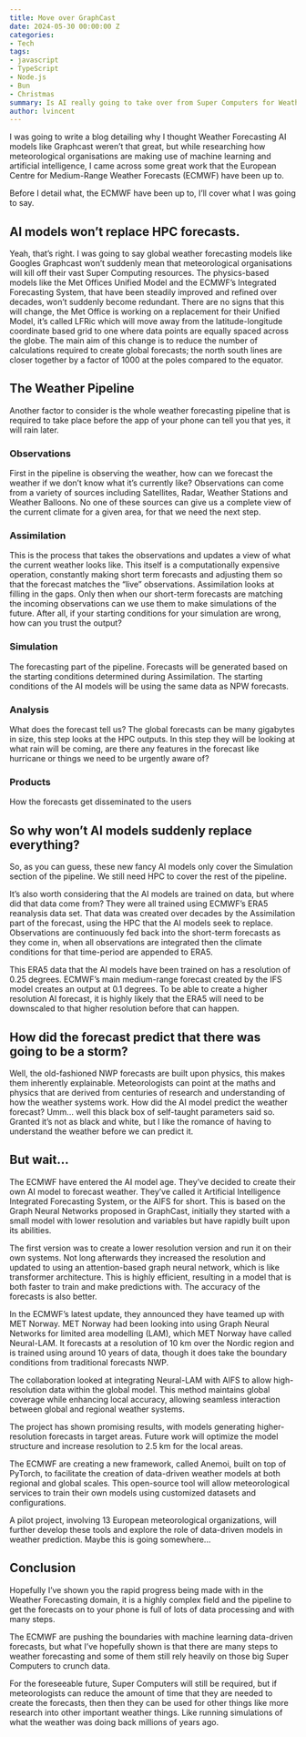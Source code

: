```yaml
---
title: Move over GraphCast
date: 2024-05-30 00:00:00 Z
categories:
- Tech
tags:
- javascript
- TypeScript
- Node.js
- Bun
- Christmas
summary: Is AI really going to take over from Super Computers for Weather Forecasting?
author: lvincent
---
```


I was going to write a blog detailing why I thought Weather Forecasting AI models like Graphcast weren’t that great, but while researching how meteorological organisations are making use of machine learning and artificial intelligence, I came across some great work that the European Centre for Medium-Range Weather Forecasts (ECMWF) have been up to.

Before I detail what, the ECMWF have been up to, I’ll cover what I was going to say.

## AI models won’t replace HPC forecasts.

Yeah, that’s right. I was going to say global weather forecasting models like Googles Graphcast won’t suddenly mean that meteorological organisations will kill off their vast Super Computing resources. The physics-based models like the Met Offices Unified Model and the ECMWF’s Integrated Forecasting System, that have been steadily improved and refined over decades, won’t suddenly become redundant. There are no signs that this will change, the Met Office is working on a replacement for their Unified Model, it’s called LFRic which will move away from the latitude-longitude coordinate based grid to one where data points are equally spaced across the globe. The main aim of this change is to reduce the number of calculations required to create global forecasts; the north south lines are closer together by a factor of 1000 at the poles compared to the equator.

## The Weather Pipeline

Another factor to consider is the whole weather forecasting pipeline that is required to take place before the app of your phone can tell you that yes, it will rain later. 

### Observations

First in the pipeline is observing the weather, how can we forecast the weather if we don’t know what it’s currently like? Observations can come from a variety of sources including Satellites, Radar, Weather Stations and Weather Balloons. No one of these sources can give us a complete view of the current climate for a given area, for that we need the next step.

### Assimilation

This is the process that takes the observations and updates a view of what the current weather looks like. This itself is a computationally expensive operation, constantly making short term forecasts and adjusting them so that the forecast matches the “live” observations. Assimilation looks at filling in the gaps. Only then when our short-term forecasts are matching the incoming observations can we use them to make simulations of the future. After all, if your starting conditions for your simulation are wrong, how can you trust the output?

### Simulation

The forecasting part of the pipeline. Forecasts will be generated based on the starting conditions determined during Assimilation. The starting conditions of the AI models will be using the same data as NPW forecasts.

### Analysis

What does the forecast tell us? The global forecasts can be many gigabytes in size, this step looks at the HPC outputs. In this step they will be looking at what rain will be coming, are there any features in the forecast like hurricane or things we need to be urgently aware of?

### Products

How the forecasts get disseminated to the users

## So why won’t AI models suddenly replace everything?

So, as you can guess, these new fancy AI models only cover the Simulation section of the pipeline. We still need HPC to cover the rest of the pipeline. 

It’s also worth considering that the AI models are trained on data, but where did that data come from? They were all trained using ECMWF’s ERA5 reanalysis data set. That data was created over decades by the Assimilation part of the forecast, using the HPC that the AI models seek to replace. Observations are continuously fed back into the short-term forecasts as they come in, when all observations are integrated then the climate conditions for that time-period are appended to ERA5.

This ERA5 data that the AI models have been trained on has a resolution of 0.25 degrees. ECMWF’s main medium-range forecast created by the IFS model creates an output at 0.1 degrees. To be able to create a higher resolution AI forecast, it is highly likely that the ERA5 will need to be downscaled to that higher resolution before that can happen.

## How did the forecast predict that there was going to be a storm? 

Well, the old-fashioned NWP forecasts are built upon physics, this makes them inherently explainable. Meteorologists can point at the maths and physics that are derived from centuries of research and understanding of how the weather systems work. How did the AI model predict the weather forecast? Umm... well this black box of self-taught parameters said so. Granted it’s not as black and white, but I like the romance of having to understand the weather before we can predict it.

## But wait…

The ECMWF have entered the AI model age.
They’ve decided to create their own AI model to forecast weather. They’ve called it Artificial Intelligence Integrated Forecasting System, or the AIFS for short. This is based on the Graph Neural Networks proposed in GraphCast, initially they started with a small model with lower resolution and variables but have rapidly built upon its abilities. 

The first version was to create a lower resolution version and run it on their own systems. Not long afterwards they increased the resolution and updated to using an attention-based graph neural network, which is like transformer architecture. This is highly efficient, resulting in a model that is both faster to train and make predictions with. The accuracy of the forecasts is also better.

In the ECMWF’s latest update, they announced they have teamed up with MET Norway. MET Norway had been looking into using Graph Neural Networks for limited area modelling (LAM), which MET Norway have called Neural-LAM. It forecasts at a resolution of 10 km over the Nordic region and is trained using around 10 years of data, though it does take the boundary conditions from traditional forecasts NWP.

The collaboration looked at integrating Neural-LAM with AIFS to allow high-resolution data within the global model. This method maintains global coverage while enhancing local accuracy, allowing seamless interaction between global and regional weather systems.

The project has shown promising results, with models generating higher-resolution forecasts in target areas. Future work will optimize the model structure and increase resolution to 2.5 km for the local areas.

The ECMWF are creating a new framework, called Anemoi, built on top of PyTorch, to facilitate the creation of data-driven weather models at both regional and global scales. This open-source tool will allow meteorological services to train their own models using customized datasets and configurations.

A pilot project, involving 13 European meteorological organizations, will further develop these tools and explore the role of data-driven models in weather prediction.
Maybe this is going somewhere...

## Conclusion
Hopefully I’ve shown you the rapid progress being made with in the Weather Forecasting domain, it is a highly complex field and the pipeline to get the forecasts on to your phone is full of lots of data processing and with many steps.

The ECMWF are pushing the boundaries with machine learning data-driven forecasts, but what I’ve hopefully shown is that there are many steps to weather forecasting and some of them still rely heavily on those big Super Computers to crunch data.

For the foreseeable future, Super Computers will still be required, but if meteorologists can reduce the amount of time that they are needed to create the forecasts, then then they can be used for other things like more research into other important weather things. Like running simulations of what the weather was doing back millions of years ago.


